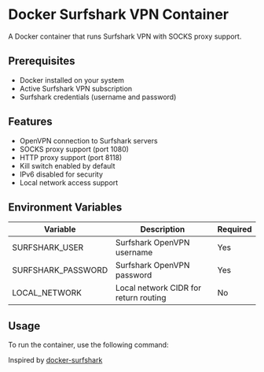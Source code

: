 # Docker Surfshark VPN Container

A Docker container that runs Surfshark VPN with SOCKS proxy support.

## Prerequisites

- Docker installed on your system
- Active Surfshark VPN subscription
- Surfshark credentials (username and password)

## Features

- OpenVPN connection to Surfshark servers
- SOCKS proxy support (port 1080)
- HTTP proxy support (port 8118)
- Kill switch enabled by default
- IPv6 disabled for security
- Local network access support

## Environment Variables

| Variable           | Description                           | Required |
| ------------------ | ------------------------------------- | -------- |
| SURFSHARK_USER     | Surfshark OpenVPN username            | Yes      |
| SURFSHARK_PASSWORD | Surfshark OpenVPN password            | Yes      |
| LOCAL_NETWORK      | Local network CIDR for return routing | No       |

## Usage

To run the container, use the following command:

Inspired by [docker-surfshark](https://github.com/ilteoood/docker-surfshark)
